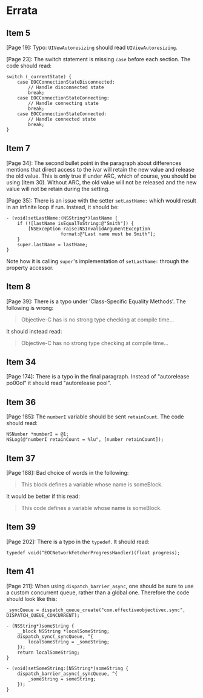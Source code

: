 # Errata

## Item 5

[Page 19]: Typo: `UIVewAutoresizing` should read `UIViewAutoresizing`.

[Page 23]: The switch statement is missing `case` before each section. The code should read:

```objc
switch (_currentState) {
    case EOCConnectionStateDisconnected:
        // Handle disconnected state
        break;
    case EOCConnectionStateConnecting:
        // Handle connecting state
        break;
    case EOCConnectionStateConnected:
        // Handle connected state
        break;
}
```

## Item 7

[Page 34]: The second bullet point in the paragraph about differences mentions that direct access to the ivar will retain the new value and release the old value. This is only true if under ARC, which of course, you should be using (Item 30). Without ARC, the old value will not be released and the new value will not be retain during the setting.

[Page 35]: There is an issue with the setter `setLastName:` which would result in an infinite loop if run. Instead, it should be:

```objc
- (void)setLastName:(NSString*)lastName {
	if (![lastName isEqualToString:@"Smith"]) {
        [NSException raise:NSInvalidArgumentException
                    format:@"Last name must be Smith"];
	}
    super.lastName = lastName;
}
```

Note how it is calling `super`'s implementation of `setLastName:` through the property accessor.

## Item 8

[Page 39]: There is a typo under 'Class-Specific Equality Methods'. The following is wrong:

 > Objective-C has is no strong type checking at compile time...

It should instead read:

 > Objective-C has no strong type checking at compile time...

## Item 34

[Page 174]: There is a typo in the final paragraph. Instead of "autorelease po00ol" it should read "autorelease pool".

## Item 36

[Page 185]: The `numberI` variable should be sent `retainCount`. The code should read:

```objc
NSNumber *numberI = @1;
NSLog(@"numberI retainCount = %lu", [number retainCount]);
```

## Item 37

[Page 188]: Bad choice of words in the following:

> This block defines a variable whose name is someBlock.

It would be better if this read:

> This code defines a variable whose name is someBlock.


## Item 39

[Page 202]: There is a typo in the `typedef`. It should read:

```objc
typedef void(^EOCNetworkFetcherProgressHandler)(float progress);
```

## Item 41

[Page 211]: When using `dispatch_barrier_async`, one should be sure to use a custom concurrent queue, rather than a global one. Therefore the code should look like this:

```objc
_syncQueue = dispatch_queue_create("com.effectiveobjectivec.sync", DISPATCH_QUEUE_CONCURRENT);

- (NSString*)someString {
    __block NSString *localSomeString;
    dispatch_sync(_syncQueue, ^{
        localSomeString = _someString;
    });
    return localSomeString;
}

- (void)setSomeString:(NSString*)someString {
    dispatch_barrier_async(_syncQueue, ^{
        _someString = someString;
    });
}
```
